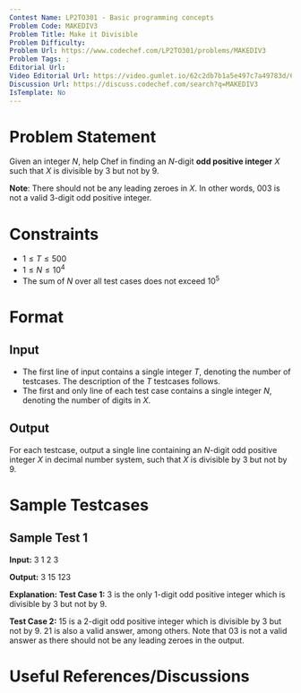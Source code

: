 ```yaml
---
Contest Name: LP2TO301 - Basic programming concepts
Problem Code: MAKEDIV3
Problem Title: Make it Divisible
Problem Difficulty: 
Problem Url: https://www.codechef.com/LP2TO301/problems/MAKEDIV3
Problem Tags: ; 
Editorial Url: 
Video Editorial Url: https://video.gumlet.io/62c2db7b1a5e497c7a49783d/62d5086d0da4dca00934c650/main.mpd
Discussion Url: https://discuss.codechef.com/search?q=MAKEDIV3
IsTemplate: No
---
```



# Problem Statement

Given an integer $N$, help Chef in finding an $N$-digit 
$\textbf{odd positive integer}$ $X$ such that $X$ is divisible by $3$ but not 
by $9$.

$\textbf{Note}:$ There should not be any leading zeroes in $X$. In other words, 
$003$ is not a valid $3$-digit odd positive integer.

# Constraints

- $1 \leq T \leq 500$
- $1 \leq N \leq 10^4$
- The sum of $N$ over all test cases does not exceed $10^5$

# Format

## Input

- The first line of input contains a single integer $T$, denoting the number of 
  testcases. The description of the $T$ testcases follows.
- The first and only line of each test case contains a single integer $N$, 
  denoting the number of digits in $X$.


## Output

For each testcase, output a single line containing an $N$-digit odd positive 
integer $X$ in decimal number system, such that $X$ is divisible by $3$ but not 
by $9$.

# Sample Testcases

## Sample Test 1

**Input:**
3
1
2
3

**Output:**
3
15
123

**Explanation:**
**Test Case $1$:** $3$ is the only $1$-digit odd positive integer which is 
divisible by $3$ but not by $9$.

**Test Case $2$:** $15$ is a $2$-digit odd positive integer which is divisible 
by $3$ but not by $9$. $21$ is also a valid answer, among others. Note that 
$03$ is not a valid answer as there should not be any leading zeroes in the output.

# Useful References/Discussions
